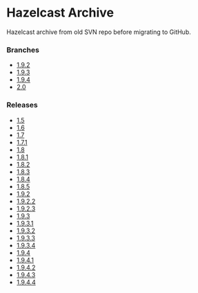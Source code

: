 Hazelcast Archive
=================

Hazelcast archive from old SVN repo before migrating to GitHub. 

### Branches
- [1.9.2](https://github.com/mdogan/hazelcast-archive/tree/1.9.2)
- [1.9.3](https://github.com/mdogan/hazelcast-archive/tree/1.9.3)
- [1.9.4](https://github.com/mdogan/hazelcast-archive/tree/1.9.4)
- [2.0](https://github.com/mdogan/hazelcast-archive/tree/2.0)

### Releases
- [1.5](https://github.com/mdogan/hazelcast-archive/tree/v1.5)
- [1.6](https://github.com/mdogan/hazelcast-archive/tree/v1.6)
- [1.7](https://github.com/mdogan/hazelcast-archive/tree/v1.7)
- [1.7.1](https://github.com/mdogan/hazelcast-archive/tree/v1.7.1)
- [1.8](https://github.com/mdogan/hazelcast-archive/tree/v1.8)
- [1.8.1](https://github.com/mdogan/hazelcast-archive/tree/v1.8.1)
- [1.8.2](https://github.com/mdogan/hazelcast-archive/tree/v1.8.2)
- [1.8.3](https://github.com/mdogan/hazelcast-archive/tree/v1.8.3)
- [1.8.4](https://github.com/mdogan/hazelcast-archive/tree/v1.8.4)
- [1.8.5](https://github.com/mdogan/hazelcast-archive/tree/v1.8.5)
- [1.9.2](https://github.com/mdogan/hazelcast-archive/tree/v1.9.2)
- [1.9.2.2](https://github.com/mdogan/hazelcast-archive/tree/v1.9.2.2)
- [1.9.2.3](https://github.com/mdogan/hazelcast-archive/tree/v1.9.2.3)
- [1.9.3](https://github.com/mdogan/hazelcast-archive/tree/v1.9.3)
- [1.9.3.1](https://github.com/mdogan/hazelcast-archive/tree/v1.9.3.1)
- [1.9.3.2](https://github.com/mdogan/hazelcast-archive/tree/v1.9.3.2)
- [1.9.3.3](https://github.com/mdogan/hazelcast-archive/tree/v1.9.3.3)
- [1.9.3.4](https://github.com/mdogan/hazelcast-archive/tree/v1.9.3.4)
- [1.9.4](https://github.com/mdogan/hazelcast-archive/tree/v1.9.4)
- [1.9.4.1](https://github.com/mdogan/hazelcast-archive/tree/v1.9.4.1)
- [1.9.4.2](https://github.com/mdogan/hazelcast-archive/tree/v1.9.4.2)
- [1.9.4.3](https://github.com/mdogan/hazelcast-archive/tree/v1.9.4.3)
- [1.9.4.4](https://github.com/mdogan/hazelcast-archive/tree/v1.9.4.4)
